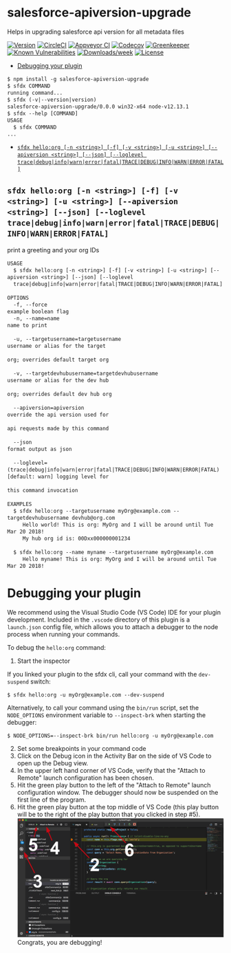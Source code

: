 salesforce-apiversion-upgrade
=============================

Helps in upgrading salesforce api version for all metadata files

[![Version](https://img.shields.io/npm/v/salesforce-apiversion-upgrade.svg)](https://npmjs.org/package/salesforce-apiversion-upgrade)
[![CircleCI](https://circleci.com/gh/https://github.com/ganesh2109/salesforce-apiversion-upgrade/salesforce-apiversion-upgrade/tree/master.svg?style=shield)](https://circleci.com/gh/https://github.com/ganesh2109/salesforce-apiversion-upgrade/salesforce-apiversion-upgrade/tree/master)
[![Appveyor CI](https://ci.appveyor.com/api/projects/status/github/https://github.com/ganesh2109/salesforce-apiversion-upgrade/salesforce-apiversion-upgrade?branch=master&svg=true)](https://ci.appveyor.com/project/heroku/salesforce-apiversion-upgrade/branch/master)
[![Codecov](https://codecov.io/gh/https://github.com/ganesh2109/salesforce-apiversion-upgrade/salesforce-apiversion-upgrade/branch/master/graph/badge.svg)](https://codecov.io/gh/https://github.com/ganesh2109/salesforce-apiversion-upgrade/salesforce-apiversion-upgrade)
[![Greenkeeper](https://badges.greenkeeper.io/https://github.com/ganesh2109/salesforce-apiversion-upgrade/salesforce-apiversion-upgrade.svg)](https://greenkeeper.io/)
[![Known Vulnerabilities](https://snyk.io/test/github/https://github.com/ganesh2109/salesforce-apiversion-upgrade/salesforce-apiversion-upgrade/badge.svg)](https://snyk.io/test/github/https://github.com/ganesh2109/salesforce-apiversion-upgrade/salesforce-apiversion-upgrade)
[![Downloads/week](https://img.shields.io/npm/dw/salesforce-apiversion-upgrade.svg)](https://npmjs.org/package/salesforce-apiversion-upgrade)
[![License](https://img.shields.io/npm/l/salesforce-apiversion-upgrade.svg)](https://github.com/https://github.com/ganesh2109/salesforce-apiversion-upgrade/salesforce-apiversion-upgrade/blob/master/package.json)

<!-- toc -->
* [Debugging your plugin](#debugging-your-plugin)
<!-- tocstop -->
<!-- install -->
<!-- usage -->
```sh-session
$ npm install -g salesforce-apiversion-upgrade
$ sfdx COMMAND
running command...
$ sfdx (-v|--version|version)
salesforce-apiversion-upgrade/0.0.0 win32-x64 node-v12.13.1
$ sfdx --help [COMMAND]
USAGE
  $ sfdx COMMAND
...
```
<!-- usagestop -->
<!-- commands -->
* [`sfdx hello:org [-n <string>] [-f] [-v <string>] [-u <string>] [--apiversion <string>] [--json] [--loglevel trace|debug|info|warn|error|fatal|TRACE|DEBUG|INFO|WARN|ERROR|FATAL]`](#sfdx-helloorg--n-string--f--v-string--u-string---apiversion-string---json---loglevel-tracedebuginfowarnerrorfataltracedebuginfowarnerrorfatal)

## `sfdx hello:org [-n <string>] [-f] [-v <string>] [-u <string>] [--apiversion <string>] [--json] [--loglevel trace|debug|info|warn|error|fatal|TRACE|DEBUG|INFO|WARN|ERROR|FATAL]`

print a greeting and your org IDs

```
USAGE
  $ sfdx hello:org [-n <string>] [-f] [-v <string>] [-u <string>] [--apiversion <string>] [--json] [--loglevel 
  trace|debug|info|warn|error|fatal|TRACE|DEBUG|INFO|WARN|ERROR|FATAL]

OPTIONS
  -f, --force                                                                       example boolean flag
  -n, --name=name                                                                   name to print

  -u, --targetusername=targetusername                                               username or alias for the target
                                                                                    org; overrides default target org

  -v, --targetdevhubusername=targetdevhubusername                                   username or alias for the dev hub
                                                                                    org; overrides default dev hub org

  --apiversion=apiversion                                                           override the api version used for
                                                                                    api requests made by this command

  --json                                                                            format output as json

  --loglevel=(trace|debug|info|warn|error|fatal|TRACE|DEBUG|INFO|WARN|ERROR|FATAL)  [default: warn] logging level for
                                                                                    this command invocation

EXAMPLES
  $ sfdx hello:org --targetusername myOrg@example.com --targetdevhubusername devhub@org.com
     Hello world! This is org: MyOrg and I will be around until Tue Mar 20 2018!
     My hub org id is: 00Dxx000000001234
  
  $ sfdx hello:org --name myname --targetusername myOrg@example.com
     Hello myname! This is org: MyOrg and I will be around until Tue Mar 20 2018!
```
<!-- commandsstop -->
<!-- debugging-your-plugin -->
# Debugging your plugin
We recommend using the Visual Studio Code (VS Code) IDE for your plugin development. Included in the `.vscode` directory of this plugin is a `launch.json` config file, which allows you to attach a debugger to the node process when running your commands.

To debug the `hello:org` command: 
1. Start the inspector
  
If you linked your plugin to the sfdx cli, call your command with the `dev-suspend` switch: 
```sh-session
$ sfdx hello:org -u myOrg@example.com --dev-suspend
```
  
Alternatively, to call your command using the `bin/run` script, set the `NODE_OPTIONS` environment variable to `--inspect-brk` when starting the debugger:
```sh-session
$ NODE_OPTIONS=--inspect-brk bin/run hello:org -u myOrg@example.com
```

2. Set some breakpoints in your command code
3. Click on the Debug icon in the Activity Bar on the side of VS Code to open up the Debug view.
4. In the upper left hand corner of VS Code, verify that the "Attach to Remote" launch configuration has been chosen.
5. Hit the green play button to the left of the "Attach to Remote" launch configuration window. The debugger should now be suspended on the first line of the program. 
6. Hit the green play button at the top middle of VS Code (this play button will be to the right of the play button that you clicked in step #5).
<br><img src=".images/vscodeScreenshot.png" width="480" height="278"><br>
Congrats, you are debugging!
